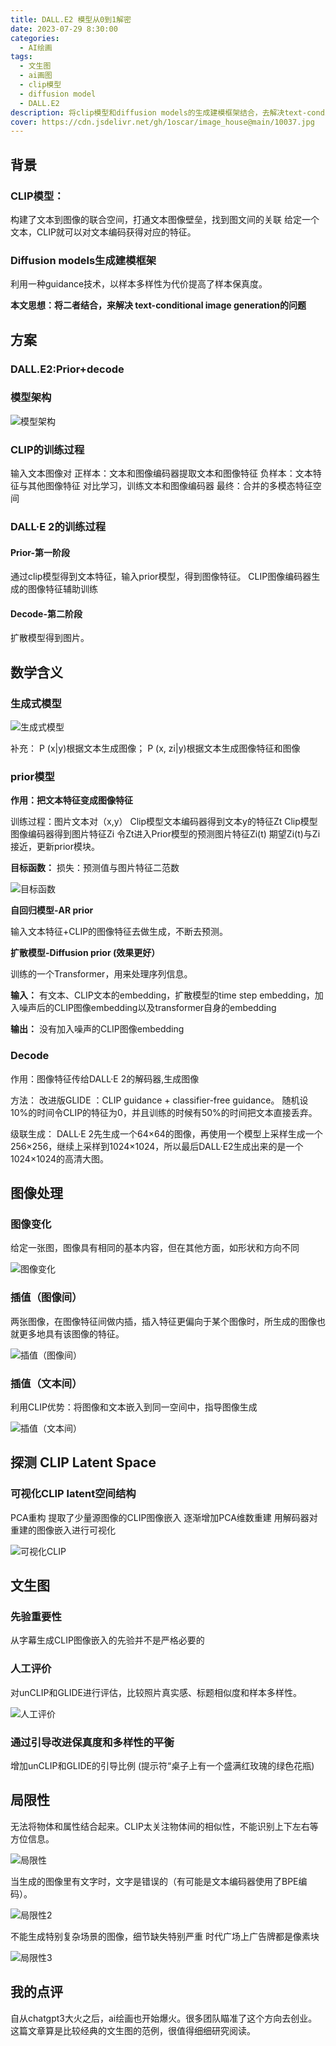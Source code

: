 ```yaml
---
title: DALL.E2 模型从0到1解密
date: 2023-07-29 8:30:00
categories:
  - AI绘画
tags:
  - 文生图
  - ai画图
  - clip模型
  - diffusion model
  - DALL.E2 
description: 将clip模型和diffusion models的生成建模框架结合，去解决text-conditional image generation的问题
cover: https://cdn.jsdelivr.net/gh/1oscar/image_house@main/10037.jpg
---
```



## 背景

### CLIP模型：
构建了文本到图像的联合空间，打通文本图像壁垒，找到图文间的关联
给定一个文本，CLIP就可以对文本编码获得对应的特征。

### Diffusion models生成建模框架
利用一种guidance技术，以样本多样性为代价提高了样本保真度。

**本文思想：将二者结合，来解决 text-conditional image generation的问题**

## 方案

### DALL.E2:Prior+decode

### 模型架构


![模型架构](https://cdn.jsdelivr.net/gh/1oscar/image_house@main/20230729084052.png)


### CLIP的训练过程
输入文本图像对
正样本：文本和图像编码器提取文本和图像特征
负样本：文本特征与其他图像特征
对比学习，训练文本和图像编码器
最终：合并的多模态特征空间


### DALL·E 2的训练过程
#### Prior-第一阶段
通过clip模型得到文本特征，输入prior模型，得到图像特征。
CLIP图像编码器生成的图像特征辅助训练

#### Decode-第二阶段
扩散模型得到图片。

## 数学含义

### 生成式模型

![生成式模型](https://cdn.jsdelivr.net/gh/1oscar/image_house@main/20230729084327.png)

补充：
P (x|y)根据文本生成图像； 
P (x, zi|y)根据文本生成图像特征和图像

### prior模型


**作用：把文本特征变成图像特征**

训练过程：图片文本对（x,y）
Clip模型文本编码器得到文本y的特征Zt
Clip模型图像编码器得到图片特征Zi
令Zt进入Prior模型的预测图片特征Zi(t)
期望Zi(t)与Zi接近，更新prior模块。


**目标函数：**
损失：预测值与图片特征二范数

![目标函数](https://cdn.jsdelivr.net/gh/1oscar/image_house@main/20230729090458.png)

**自回归模型-AR prior**

输入文本特征+CLIP的图像特征去做生成，不断去预测。

**扩散模型-Diffusion prior (效果更好）**

训练的一个Transformer，用来处理序列信息。

**输入：** 有文本、CLIP文本的embedding，扩散模型的time step embedding，加入噪声后的CLIP图像embedding以及transformer自身的embedding 

**输出：** 没有加入噪声的CLIP图像embedding

### Decode

作用：图像特征传给DALL·E 2的解码器,生成图像

方法：
改进版GLIDE ：CLIP guidance + classifier-free guidance。
随机设10%的时间令CLIP的特征为0，并且训练的时候有50%的时间把文本直接丢弃。


 
级联生成：
    DALL·E 2先生成一个64×64的图像，再使用一个模型上采样生成一个256×256，继续上采样到1024×1024，所以最后DALL·E2生成出来的是一个1024×1024的高清大图。

## 图像处理

### 图像变化

给定一张图，图像具有相同的基本内容，但在其他方面，如形状和方向不同

![图像变化](https://cdn.jsdelivr.net/gh/1oscar/image_house@main/20230729090907.png)


### 插值（图像间）

两张图像，在图像特征间做内插，插入特征更偏向于某个图像时，所生成的图像也就更多地具有该图像的特征。

![插值（图像间）](https://cdn.jsdelivr.net/gh/1oscar/image_house@main/20230729090924.png)


### 插值（文本间）

利用CLIP优势：将图像和文本嵌入到同一空间中，指导图像生成

![插值（文本间）](https://cdn.jsdelivr.net/gh/1oscar/image_house@main/20230729090939.png)

## 探测 CLIP Latent Space

### 可视化CLIP latent空间结构

PCA重构
提取了少量源图像的CLIP图像嵌入
逐渐增加PCA维数重建
用解码器对重建的图像嵌入进行可视化

![可视化CLIP](https://cdn.jsdelivr.net/gh/1oscar/image_house@main/20230729091032.png)

## 文生图

### 先验重要性

从字幕生成CLIP图像嵌入的先验并不是严格必要的


### 人工评价

对unCLIP和GLIDE进行评估，比较照片真实感、标题相似度和样本多样性。

![人工评价](https://cdn.jsdelivr.net/gh/1oscar/image_house@main/20230729091121.png)

### 通过引导改进保真度和多样性的平衡

增加unCLIP和GLIDE的引导比例
     (提示符“桌子上有一个盛满红玫瑰的绿色花瓶)

## 局限性

无法将物体和属性结合起来。CLIP太关注物体间的相似性，不能识别上下左右等方位信息。

![局限性](https://cdn.jsdelivr.net/gh/1oscar/image_house@main/20230729091224.png)


当生成的图像里有文字时，文字是错误的（有可能是文本编码器使用了BPE编码）。

![局限性2](https://cdn.jsdelivr.net/gh/1oscar/image_house@main/20230729091300.png)

不能生成特别复杂场景的图像，细节缺失特别严重
时代广场上广告牌都是像素块

![局限性3](https://cdn.jsdelivr.net/gh/1oscar/image_house@main/20230729091321.png)


## 我的点评
自从chatgpt3大火之后，ai绘画也开始爆火。很多团队瞄准了这个方向去创业。这篇文章算是比较经典的文生图的范例，很值得细细研究阅读。

